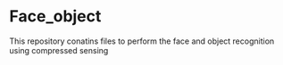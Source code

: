 # Face_object
This repository conatins files to perform the face and object recognition using compressed sensing
